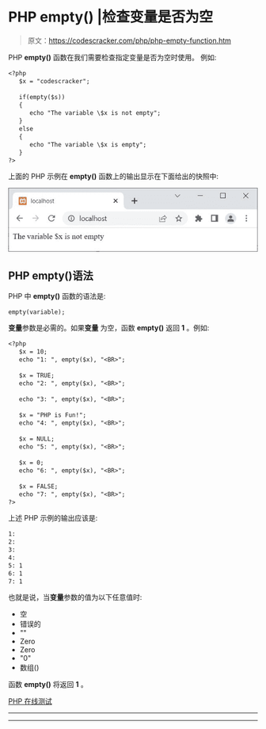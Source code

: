 # PHP empty() |检查变量是否为空

> 原文：<https://codescracker.com/php/php-empty-function.htm>

PHP **empty()** 函数在我们需要检查指定变量是否为空时使用。 例如:

```
<?php
   $x = "codescracker";

   if(empty($s))
   {
      echo "The variable \$x is not empty";
   }
   else
   {
      echo "The variable \$x is empty";
   }
?>
```

上面的 PHP 示例在 **empty()** 函数上的输出显示在下面给出的快照中:

![php empty function](img/7571d24e1ef531383d3729088461c480.png)

## PHP empty()语法

PHP 中 **empty()** 函数的语法是:

```
empty(variable);
```

**变量**参数是必需的。如果**变量** 为空，函数 **empty()** 返回 **1** 。例如:

```
<?php
   $x = 10;
   echo "1: ", empty($x), "<BR>";

   $x = TRUE;
   echo "2: ", empty($x), "<BR>";

   echo "3: ", empty($x), "<BR>";

   $x = "PHP is Fun!";
   echo "4: ", empty($x), "<BR>";

   $x = NULL;
   echo "5: ", empty($x), "<BR>";

   $x = 0;
   echo "6: ", empty($x), "<BR>";

   $x = FALSE;
   echo "7: ", empty($x), "<BR>";
?>
```

上述 PHP 示例的输出应该是:

```
1:
2:
3:
4:
5: 1
6: 1
7: 1
```

也就是说，当**变量**参数的值为以下任意值时:

*   空
*   错误的
*   ""
*   Zero
*   Zero
*   "0"
*   数组()

函数 **empty()** 将返回 **1** 。

[PHP 在线测试](/exam/showtest.php?subid=8)

* * *

* * *
